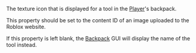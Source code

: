 The texture icon that is displayed for a tool in the [Player](https://developer.roblox.com/en-us/api-reference/class/Player)'s backpack.

This property should be set to the content ID of an image uploaded to the Roblox website.

If this property is left blank, the [Backpack](https://developer.roblox.com/en-us/api-reference/class/Backpack) GUI will display the name of the tool instead.